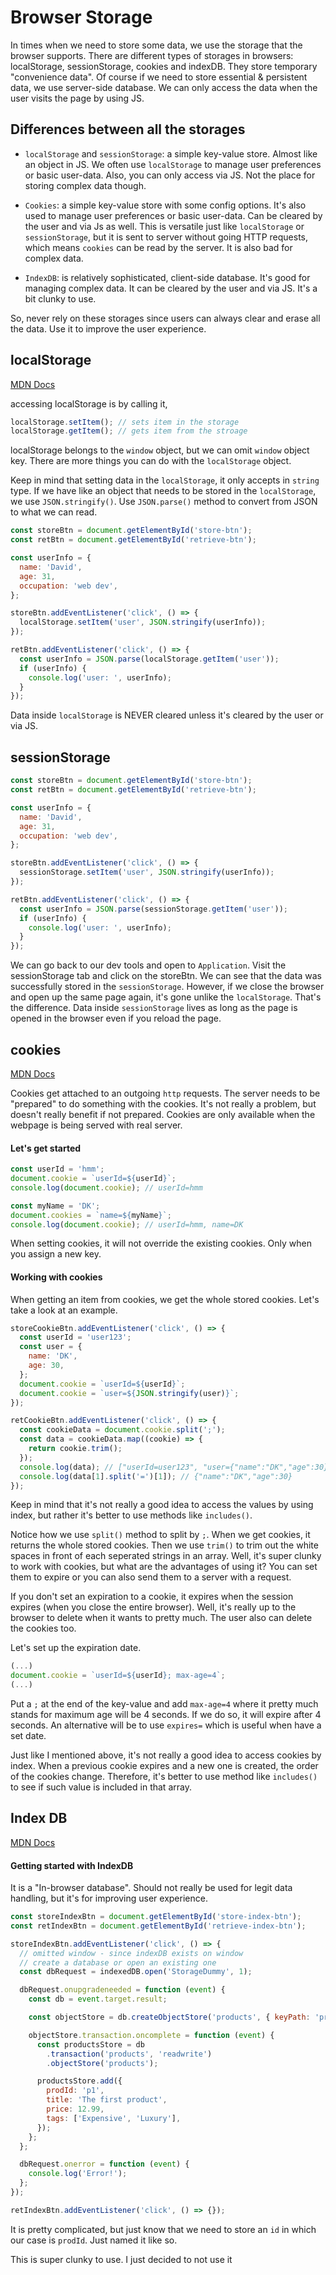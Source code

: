 # Browser Storage

In times when we need to store some data, we use the storage that the browser supports. There are different types of storages in browsers: localStorage, sessionStorage, cookies and indexDB.
They store temporary "convenience data".
Of course if we need to store essential & persistent data, we use server-side database.
We can only access the data when the user visits the page by using JS.

## Differences between all the storages

- `localStorage` and `sessionStorage`: a simple key-value store. Almost like an object in JS. We often use `localStorage` to manage user preferences or basic user-data. Also, you can only access via JS. Not the place for storing complex data though.

- `Cookies`: a simple key-value store with some config options. It's also used to manage user preferences or basic user-data. Can be cleared by the user and via Js as well. This is versatile just like `localStorage` or `sessionStorage`, but it is sent to server without going HTTP requests, which means `cookies` can be read by the server. It is also bad for complex data.

- `IndexDB`: is relatively sophisticated, client-side database. It's good for managing complex data. It can be cleared by the user and via JS. It's a bit clunky to use.

So, never rely on these storages since users can always clear and erase all the data. Use it to improve the user experience.

## localStorage
[MDN Docs](https://developer.mozilla.org/en-US/docs/Web/API/Window/localStorage)

accessing localStorage is by calling it,
```javascript
localStorage.setItem(); // sets item in the storage
localStorage.getItem(); // gets item from the stroage
```
localStorage belongs to the `window` object, but we can omit `window` object key.
There are more things you can do with the `localStorage` object.

Keep in mind that setting data in the `localStorage`, it only accepts in `string` type.
If we have like an object that needs to be stored in the `localStorage`, we use `JSON.stringify()`. Use `JSON.parse()` method to convert from JSON to what we can read.

```javascript
const storeBtn = document.getElementById('store-btn');
const retBtn = document.getElementById('retrieve-btn');

const userInfo = {
  name: 'David',
  age: 31,
  occupation: 'web dev',
};

storeBtn.addEventListener('click', () => {
  localStorage.setItem('user', JSON.stringify(userInfo));
});

retBtn.addEventListener('click', () => {
  const userInfo = JSON.parse(localStorage.getItem('user'));
  if (userInfo) {
    console.log('user: ', userInfo);
  }
});
```
Data inside `localStorage` is NEVER cleared unless it's cleared by the user or via JS.

## sessionStorage

```javascript
const storeBtn = document.getElementById('store-btn');
const retBtn = document.getElementById('retrieve-btn');

const userInfo = {
  name: 'David',
  age: 31,
  occupation: 'web dev',
};

storeBtn.addEventListener('click', () => {
  sessionStorage.setItem('user', JSON.stringify(userInfo));
});

retBtn.addEventListener('click', () => {
  const userInfo = JSON.parse(sessionStorage.getItem('user'));
  if (userInfo) {
    console.log('user: ', userInfo);
  }
});
```

We can go back to our dev tools and open to `Application`. Visit the sessionStorage tab and click on the storeBtn. We can see that the data was successfully stored in the `sessionStorage`.
However, if we close the browser and open up the same page again, it's gone unlike the `localStorage`. That's the difference.
Data inside `sessionStorage` lives as long as the page is opened in the browser even if you reload the page.

## cookies
[MDN Docs](https://developer.mozilla.org/en-US/docs/Web/API/Document/cookie)

Cookies get attached to an outgoing `http` requests. The server needs to be "prepared" to do something with the cookies. It's not really a problem, but doesn't really benefit if not prepared.
Cookies are only available when the webpage is being served with real server.

#### Let's get started

```javascript
const userId = 'hmm';
document.cookie = `userId=${userId}`;
console.log(document.cookie); // userId=hmm

const myName = 'DK';
document.cookies = `name=${myName}`;
console.log(document.cookie); // userId=hmm, name=DK
```

When setting cookies, it will not override the existing cookies. Only when you assign a new key.

#### Working with cookies

When getting an item from cookies, we get the whole stored cookies.
Let's take a look at an example.

```javascript
storeCookieBtn.addEventListener('click', () => {
  const userId = 'user123';
  const user = {
    name: 'DK',
    age: 30,
  };
  document.cookie = `userId=${userId}`;
  document.cookie = `user=${JSON.stringify(user)}`;
});

retCookieBtn.addEventListener('click', () => {
  const cookieData = document.cookie.split(';');
  const data = cookieData.map((cookie) => {
    return cookie.trim();
  });
  console.log(data); // ["userId=user123", "user={"name":"DK","age":30}"]
  console.log(data[1].split('=')[1]); // {"name":"DK","age":30}
});
```

Keep in mind that it's not really a good idea to access the values by using index, but rather it's better to use methods like `includes()`.

Notice how we use `split()` method to split by `;`. When we get cookies, it returns the whole stored cookies. Then we use `trim()` to trim out the white spaces in front of each seperated strings in an array.
Well, it's super clunky to work with cookies, but what are the advantages of using it?
You can set them to expire or you can also send them to a server with a request.

If you don't set an expiration to a cookie, it expires when the session expires (when you close the entire browser). Well, it's really up to the browser to delete when it wants to pretty much. The user also can delete the cookies too.

Let's set up the expiration date.

```javascript
(...)
document.cookie = `userId=${userId}; max-age=4`;
(...)
```

Put a `;` at the end of the key-value and add `max-age=4` where it pretty much stands for maximum age will be 4 seconds.
If we do so, it will expire after 4 seconds.
An alternative will be to use `expires=` which is useful when have a set date.

Just like I mentioned above, it's not really a good idea to access cookies by index. When a previous cookie expires and a new one is created, the order of the cookies change. Therefore, it's better to use method like `includes()` to see if such value is included in that array.

## Index DB
[MDN Docs](https://developer.mozilla.org/en-US/docs/Web/API/IndexedDB_API/Using_IndexedDB)

#### Getting started with IndexDB
It is a "In-browser database". Should not really be used for legit data handling, but it's for improving user experience.

```javascript
const storeIndexBtn = document.getElementById('store-index-btn');
const retIndexBtn = document.getElementById('retrieve-index-btn');

storeIndexBtn.addEventListener('click', () => {
  // omitted window - since indexDB exists on window
  // create a database or open an existing one
  const dbRequest = indexedDB.open('StorageDummy', 1);

  dbRequest.onupgradeneeded = function (event) {
    const db = event.target.result;

    const objectStore = db.createObjectStore('products', { keyPath: 'prodId' });

    objectStore.transaction.oncomplete = function (event) {
      const productsStore = db
        .transaction('products', 'readwrite')
        .objectStore('products');

      productsStore.add({
        prodId: 'p1',
        title: 'The first product',
        price: 12.99,
        tags: ['Expensive', 'Luxury'],
      });
    };
  };

  dbRequest.onerror = function (event) {
    console.log('Error!');
  };
});

retIndexBtn.addEventListener('click', () => {});
```

It is pretty complicated, but just know that we need to store an `id` in which our case is `prodId`. Just named it like so.

This is super clunky to use. I just decided to not use it
